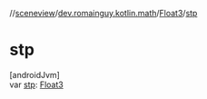 //[sceneview](../../../index.md)/[dev.romainguy.kotlin.math](../index.md)/[Float3](index.md)/[stp](stp.md)

# stp

[androidJvm]\
var [stp](stp.md): [Float3](index.md)
